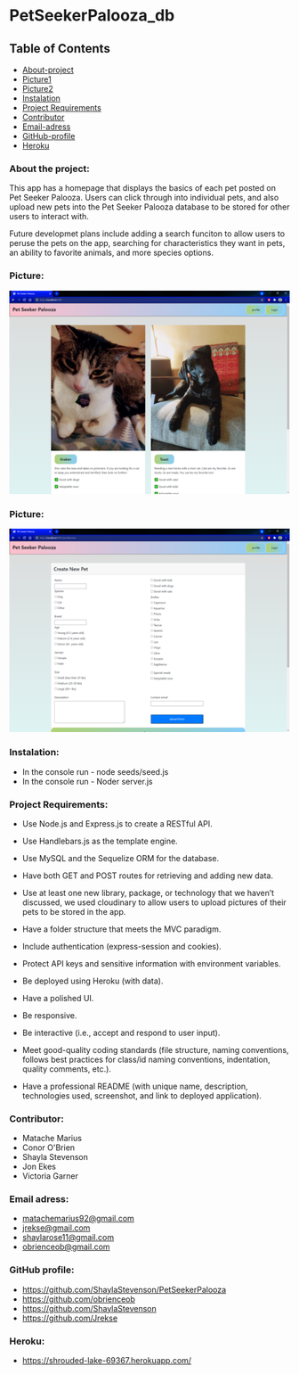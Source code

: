# PetSeekerPalooza_db

## Table of Contents

* [About-project](#Description)
* [Picture1](#Picture1)
* [Picture2](#Picture2)
* [Instalation](#Instalation)
* [Project Requirements](#Project-Requirements)
* [Contributor](#Contributor)
* [Email-adress](#Email)
* [GitHub-profile](#GitHub-profile)
* [Heroku](#Heroku)


   
### About the project:

This app has a homepage that displays the basics of each pet posted on Pet Seeker Palooza. Users can click through into individual pets, and also upload new pets into the Pet Seeker Palooza database to be stored for other users to interact with. 

Future developmet plans include adding a search funciton to allow users to peruse the pets on the app, searching for characteristics they want in pets, an ability to favorite animals, and more species options. 


### Picture:
![Picture](./img/1.png) 

### Picture:
![Picture](./img/2.png) 

### Instalation:
* In the console run - node seeds/seed.js
* In the console run - Noder server.js

### Project Requirements:

* Use Node.js and Express.js to create a RESTful API.


* Use Handlebars.js as the template engine.


* Use MySQL and the Sequelize ORM for the database.


* Have both GET and POST routes for retrieving and adding new data.


* Use at least one new library, package, or technology that we haven’t discussed, we used cloudinary to allow users to upload pictures of their pets to be stored in the app. 


* Have a folder structure that meets the MVC paradigm.


* Include authentication (express-session and cookies).


* Protect API keys and sensitive information with environment variables.


* Be deployed using Heroku (with data).


* Have a polished UI.


* Be responsive.


* Be interactive (i.e., accept and respond to user input).


* Meet good-quality coding standards (file structure, naming conventions, follows best practices for class/id naming conventions, indentation, quality comments, etc.).


* Have a professional README (with unique name, description, technologies used, screenshot, and link to deployed application).



### Contributor:
* Matache Marius
* Conor O'Brien
* Shayla Stevenson
* Jon Ekes
* Victoria Garner


### Email adress:
* matachemarius92@gmail.com
* jrekse@gmail.com
* shaylarose11@gmail.com
* obrienceob@gmail.com


### GitHub profile:
* https://github.com/ShaylaStevenson/PetSeekerPalooza
* https://github.com/obrienceob
* https://github.com/ShaylaStevenson
* https://github.com/Jrekse

### Heroku:
* https://shrouded-lake-69367.herokuapp.com/


